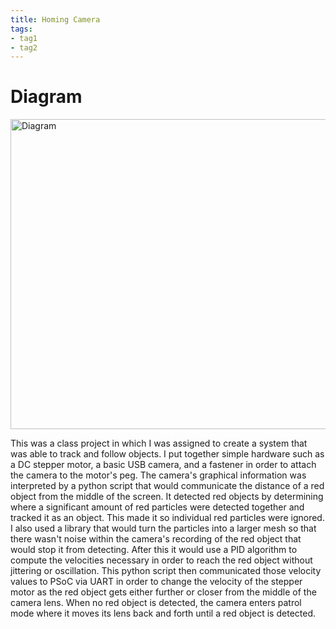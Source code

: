```yaml
---
title: Homing Camera
tags:
- tag1
- tag2
---
```


# Diagram
<img width="597" height="496" alt="Diagram" src="https://github.com/user-attachments/assets/bd6117a0-6dd7-4a1c-ab41-f1e12e932fa7" />

This was a class project in which I was assigned to create a system that was able to track and follow objects. I put together simple hardware such as a DC stepper motor, a basic USB camera, and a fastener in order to attach the camera to the motor's peg. The camera's graphical information was interpreted by a python script that would communicate the distance of a red object from the middle of the screen. It detected red objects by determining where a significant amount of red particles were detected together and tracked it as an object. This made it so individual red particles were ignored. I also used a library that would turn the particles into a larger mesh so that there wasn't noise within the camera's recording of the red object that would stop it from detecting. After this it would use a PID algorithm to compute the velocities necessary in order to reach the red object without jittering or oscillation. This python script then communicated those velocity values to PSoC via UART in order to change the velocity of the stepper motor as the red object gets either further or closer from the middle of the camera lens. When no red object is detected, the camera enters patrol mode where it moves its lens back and forth until a red object is detected.
